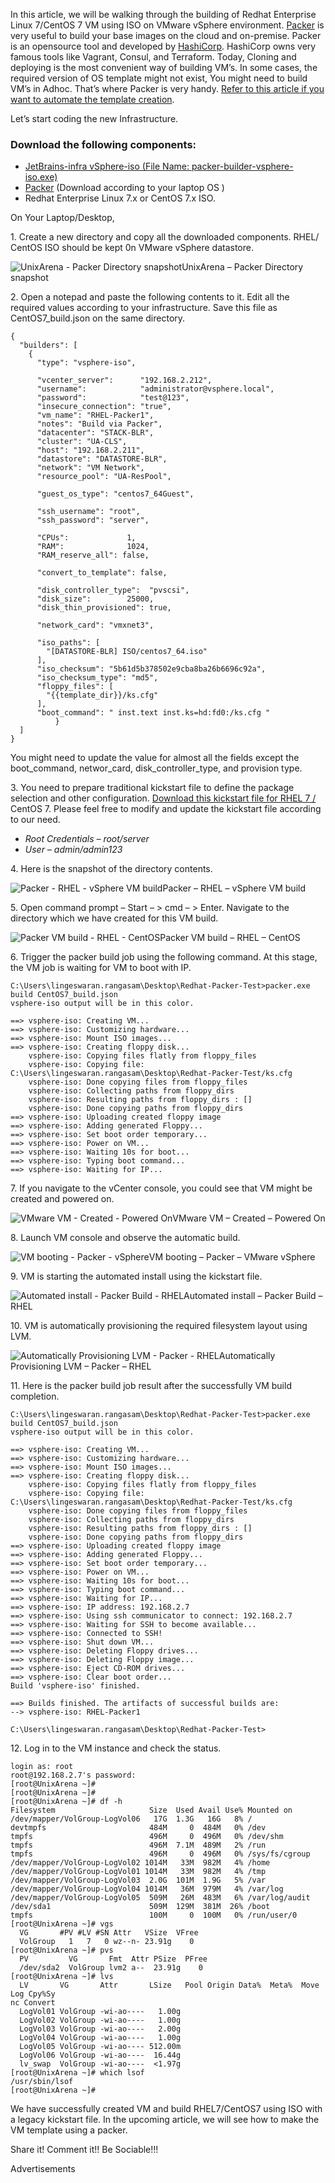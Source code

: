 In this article, we will be walking through the building of Redhat Enterprise Linux 7/CentOS 7 VM using ISO on VMware vSphere environment. [Packer](https://www.packer.io/) is very useful to build your base images on the cloud and on-premise. Packer is an opensource tool and developed by [HashiCorp](https://www.hashicorp.com/). HashiCorp owns very famous tools like Vagrant, Consul, and Terraform. Today, Cloning and deploying is the most convenient way of building VM’s. In some cases, the required version of OS template might not exist, You might need to build VM’s in Adhoc. That’s where Packer is very handy. [Refer to this article if you want to automate the template creation](https://www.unixarena.com/2019/04/vmware-template-automation-using-packer-redhat-centos.html/).

Let’s start coding the new Infrastructure.

### **Download the following components:**

* [JetBrains-infra vSphere-iso (File Name: packer-builder-vsphere-iso.exe)](https://github.com/jetbrains-infra/packer-builder-vsphere/releases)
* [Packer](https://www.packer.io/downloads.html) (Download according to your laptop OS )
* Redhat Enterprise Linux 7.x or CentOS 7.x ISO.

On Your Laptop/Desktop,

1\. Create a new directory and copy all the downloaded components. RHEL/ CentOS ISO should be kept 0n VMware vSphere datastore.

![UnixArena - Packer Directory snapshot](resources/A3F4A8D1DECF574542C0A92F4D10DE1F.jpg)UnixArena – Packer Directory snapshot

2\. Open a notepad and paste the following contents to it. Edit all the required values according to your infrastructure. Save this file as CentOS7\_build.json on the same directory.

    {
      "builders": [
        {
          "type": "vsphere-iso",

          "vcenter_server":      "192.168.2.212",
          "username":            "administrator@vsphere.local",
          "password":            "test@123",
          "insecure_connection": "true",
          "vm_name": "RHEL-Packer1",
          "notes": "Build via Packer",
          "datacenter": "STACK-BLR",
          "cluster": "UA-CLS",
          "host": "192.168.2.211",
          "datastore": "DATASTORE-BLR",
          "network": "VM Network",
          "resource_pool": "UA-ResPool",

          "guest_os_type": "centos7_64Guest",

          "ssh_username": "root",
          "ssh_password": "server",

          "CPUs":             1,
          "RAM":              1024,
          "RAM_reserve_all": false,

          "convert_to_template": false,

          "disk_controller_type":  "pvscsi",
          "disk_size":        25000,
          "disk_thin_provisioned": true,

          "network_card": "vmxnet3",

          "iso_paths": [
            "[DATASTORE-BLR] ISO/centos7_64.iso"
          ],
          "iso_checksum": "5b61d5b378502e9cba8ba26b6696c92a",
          "iso_checksum_type": "md5",
          "floppy_files": [
            "{{template_dir}}/ks.cfg"
          ],
          "boot_command": " inst.text inst.ks=hd:fd0:/ks.cfg "
              }
      ]
    }

You might need to update the value for almost all the fields except the boot\_command, networ\_card, disk\_controller\_type, and provision type.

3\. You need to prepare traditional kickstart file to define the package selection and other configuration. [Download this kickstart file for RHEL 7 / ](https://www.unixarena.com/wp-content/uploads/2019/03/ks.txt)CentOS 7\. Please feel free to modify and update the kickstart file according to our need.

* *Root Credentials – root/server*
* *User – admin/admin123*

4\. Here is the snapshot of the directory contents.

![Packer - RHEL - vSphere VM build](resources/2F03977BD9061D3B37617EA0C74BD79D.jpg)Packer – RHEL – vSphere VM build

5\. Open command prompt – Start – \> cmd – \> Enter. Navigate to the directory which we have created for this VM build.

![Packer VM build - RHEL - CentOS](resources/45A1C250BC076466CC798DC74B707260.jpg)Packer VM build – RHEL – CentOS

6\. Trigger the packer build job using the following command. At this stage, the VM job is waiting for VM to boot with IP.

    C:\Users\lingeswaran.rangasam\Desktop\Redhat-Packer-Test>packer.exe build CentOS7_build.json
    vsphere-iso output will be in this color.

    ==> vsphere-iso: Creating VM...
    ==> vsphere-iso: Customizing hardware...
    ==> vsphere-iso: Mount ISO images...
    ==> vsphere-iso: Creating floppy disk...
        vsphere-iso: Copying files flatly from floppy_files
        vsphere-iso: Copying file: C:\Users\lingeswaran.rangasam\Desktop\Redhat-Packer-Test/ks.cfg
        vsphere-iso: Done copying files from floppy_files
        vsphere-iso: Collecting paths from floppy_dirs
        vsphere-iso: Resulting paths from floppy_dirs : []
        vsphere-iso: Done copying paths from floppy_dirs
    ==> vsphere-iso: Uploading created floppy image
    ==> vsphere-iso: Adding generated Floppy...
    ==> vsphere-iso: Set boot order temporary...
    ==> vsphere-iso: Power on VM...
    ==> vsphere-iso: Waiting 10s for boot...
    ==> vsphere-iso: Typing boot command...
    ==> vsphere-iso: Waiting for IP...

7\. If you navigate to the vCenter console, you could see that VM might be created and powered on.

![VMware VM - Created - Powered On](resources/B270C5B98D5A00C97251D3AC4932C04F.jpg)VMware VM – Created – Powered On

8\. Launch VM console and observe the automatic build.

![VM booting - Packer - vSphere](resources/B11CC90836CFF6D844DCD436F48E3603.jpg)VM booting – Packer – VMware vSphere

9\. VM is starting the automated install using the kickstart file.

![Automated install - Packer Build - RHEL](resources/FB28AE210E006471BE71D66610945322.jpg)Automated install – Packer Build – RHEL

10\. VM is automatically provisioning the required filesystem layout using LVM.

![Automatically Provisioning LVM - Packer - RHEL](resources/7759B8AAE9985E1FDEA69E1CD28A9F19.jpg)Automatically Provisioning LVM – Packer – RHEL

11\. Here is the packer build job result after the successfully VM build completion.

    C:\Users\lingeswaran.rangasam\Desktop\Redhat-Packer-Test>packer.exe build CentOS7_build.json
    vsphere-iso output will be in this color.

    ==> vsphere-iso: Creating VM...
    ==> vsphere-iso: Customizing hardware...
    ==> vsphere-iso: Mount ISO images...
    ==> vsphere-iso: Creating floppy disk...
        vsphere-iso: Copying files flatly from floppy_files
        vsphere-iso: Copying file: C:\Users\lingeswaran.rangasam\Desktop\Redhat-Packer-Test/ks.cfg
        vsphere-iso: Done copying files from floppy_files
        vsphere-iso: Collecting paths from floppy_dirs
        vsphere-iso: Resulting paths from floppy_dirs : []
        vsphere-iso: Done copying paths from floppy_dirs
    ==> vsphere-iso: Uploading created floppy image
    ==> vsphere-iso: Adding generated Floppy...
    ==> vsphere-iso: Set boot order temporary...
    ==> vsphere-iso: Power on VM...
    ==> vsphere-iso: Waiting 10s for boot...
    ==> vsphere-iso: Typing boot command...
    ==> vsphere-iso: Waiting for IP...
    ==> vsphere-iso: IP address: 192.168.2.7
    ==> vsphere-iso: Using ssh communicator to connect: 192.168.2.7
    ==> vsphere-iso: Waiting for SSH to become available...
    ==> vsphere-iso: Connected to SSH!
    ==> vsphere-iso: Shut down VM...
    ==> vsphere-iso: Deleting Floppy drives...
    ==> vsphere-iso: Deleting Floppy image...
    ==> vsphere-iso: Eject CD-ROM drives...
    ==> vsphere-iso: Clear boot order...
    Build 'vsphere-iso' finished.

    ==> Builds finished. The artifacts of successful builds are:
    --> vsphere-iso: RHEL-Packer1

    C:\Users\lingeswaran.rangasam\Desktop\Redhat-Packer-Test>

12\. Log in to the VM instance and check the status.

    login as: root
    root@192.168.2.7's password:
    [root@UnixArena ~]#
    [root@UnixArena ~]#
    [root@UnixArena ~]# df -h
    Filesystem                     Size  Used Avail Use% Mounted on
    /dev/mapper/VolGroup-LogVol06   17G  1.3G   16G   8% /
    devtmpfs                       484M     0  484M   0% /dev
    tmpfs                          496M     0  496M   0% /dev/shm
    tmpfs                          496M  7.1M  489M   2% /run
    tmpfs                          496M     0  496M   0% /sys/fs/cgroup
    /dev/mapper/VolGroup-LogVol02 1014M   33M  982M   4% /home
    /dev/mapper/VolGroup-LogVol01 1014M   33M  982M   4% /tmp
    /dev/mapper/VolGroup-LogVol03  2.0G  101M  1.9G   5% /var
    /dev/mapper/VolGroup-LogVol04 1014M   36M  979M   4% /var/log
    /dev/mapper/VolGroup-LogVol05  509M   26M  483M   6% /var/log/audit
    /dev/sda1                      509M  129M  381M  26% /boot
    tmpfs                          100M     0  100M   0% /run/user/0
    [root@UnixArena ~]# vgs
      VG       #PV #LV #SN Attr   VSize  VFree
      VolGroup   1   7   0 wz--n- 23.91g    0
    [root@UnixArena ~]# pvs
      PV         VG       Fmt  Attr PSize  PFree
      /dev/sda2  VolGroup lvm2 a--  23.91g    0
    [root@UnixArena ~]# lvs
      LV       VG       Attr       LSize   Pool Origin Data%  Meta%  Move Log Cpy%Sy                                                                                        nc Convert
      LogVol01 VolGroup -wi-ao----   1.00g                                                                                                                                  
      LogVol02 VolGroup -wi-ao----   1.00g                                                                                                                                  
      LogVol03 VolGroup -wi-ao----   2.00g                                                                                                                                  
      LogVol04 VolGroup -wi-ao----   1.00g                                                                                                                                  
      LogVol05 VolGroup -wi-ao---- 512.00m                                                                                                                                  
      LogVol06 VolGroup -wi-ao----  16.44g                                                                                                                                  
      lv_swap  VolGroup -wi-ao----  <1.97g                                                                                                                                  
    [root@UnixArena ~]# which lsof
    /usr/sbin/lsof
    [root@UnixArena ~]#

We have successfully created VM and build RHEL7/CentOS7 using ISO with a legacy kickstart file. In the upcoming article, we will see how to make the VM template using a packer.

Share it! Comment it!! Be Sociable!!!

Advertisements